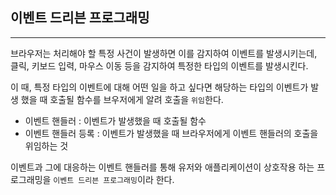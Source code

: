 ## 이벤트 드리븐 프로그래밍

---

브라우저는 처리해야 할 특정 사건이 발생하면 이를 감지하여 이벤트를 발생시키는데, 클릭, 키보드 입력, 마우스 이동 등을 감지하여 특정한 타입의 이벤트를 발생시킨다.

이 때, 특정 타입의 이벤트에 대해 어떤 일을 하고 싶다면 해당하는 타입의 이벤트가 발생 했을 때 호출될 함수를 브우저에게 알려 호출을 `위임`한다.

- 이벤트 핸들러 : 이벤트가 발생했을 때 호출될 함수
- 이벤트 핸들러 등록 : 이벤트가 발생했을 때 브라우저에게 이벤트 핸들러의 호출을 위임하는 것

이벤트과 그에 대응하는 이벤트 핸들러를 통해 유저와 애플리케이션이 상호작용 하는 프로그래밍을 `이벤트 드리븐 프로그래밍`이라 한다.